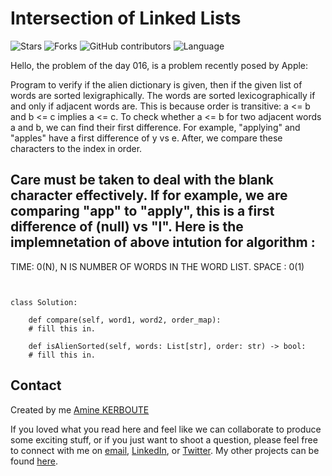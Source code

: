# Intersection of Linked Lists
![Stars](https://img.shields.io/github/stars/KERBOUTE/100Dayscodechallenge?style=social)
![Forks](https://img.shields.io/github/forks/KERBOUTE/100Dayscodechallenge?style=social)
![GitHub contributors](https://img.shields.io/github/contributors/KERBOUTE/100Dayscodechallenge)
![Language](https://img.shields.io/github/languages/top/KERBOUTE/100Dayscodechallenge)

Hello, the problem of the day 016, is a problem recently posed by Apple:

Program to verify if the alien dictionary is given, then if the given list of words are sorted lexigraphically.
The words are sorted lexicographically if and only if adjacent words are. This is because order is transitive: a <= b and b <= c implies a <= c.
To check whether a <= b for two adjacent words a and b, we can find their first difference. 
For example, "applying" and "apples" have a first difference of y vs e. After, we compare these characters to the index in order.

Care must be taken to deal with the blank character effectively. If for example, we are comparing "app" to "apply", this is a first difference of (null) vs "l".
Here is the implemnetation of above intution for algorithm : 
 -----------------------------------------------------------------------------------------------------------------------------------------------
TIME: 0(N), N IS NUMBER OF WORDS IN THE WORD LIST.
SPACE : 0(1)
```


class Solution:

    def compare(self, word1, word2, order_map):
    # fill this in.

    def isAlienSorted(self, words: List[str], order: str) -> bool:
    # fill this in.

```

## Contact
Created by me [Amine KERBOUTE](https://github.com/KERBOUTE)

If you loved what you read here and feel like we can collaborate to produce some exciting stuff, or if you
just want to shoot a question, please feel free to connect with me on <a href="aminekerboute@gmail.com" target="_blank">email</a>, 
<a href="https://www.linkedin.com/in/amine-kerboute/" target="_blank">LinkedIn</a>, or 
<a href="https://twitter.com/KerbouteA" target="_blank">Twitter</a>. 
My other projects can be found [here](https://github.com/KERBOUTE?tab=repositories).
